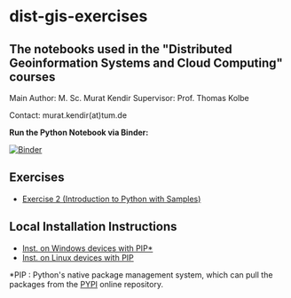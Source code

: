 # dist-gis-exercises

## The notebooks used in the "Distributed Geoinformation Systems and Cloud Computing" courses

Main Author: M. Sc. Murat Kendir
Supervisor: Prof. Thomas Kolbe

Contact: murat.kendir(at)tum.de

**Run the Python Notebook via Binder:**

[![Binder](https://mybinder.org/badge_logo.svg)](https://mybinder.org/v2/gh/muratkendir/dist-gis-exercises/main)

## Exercises

- [Exercise 2 (Introduction to Python with Samples)](exercise2.md)

## Local Installation Instructions

- [Inst. on Windows devices with PIP*](install_w_pip_on_win.md)
- [Inst. on Linux devices with PIP](install_w_pip_on_lnx.md)

*PIP : Python's native package management system, which can pull the packages from the [PYPI](https://pypi.org/) online repository.